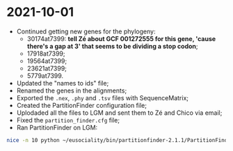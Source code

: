# 2021-10-01


- Continued getting new genes for the phylogeny:
	- 30174at7399: **tell Zé about GCF 001272555 for this gene, 'cause there's a gap at 3' that seems to be dividing a stop codon**;
	- 17918at7399;
	- 19564at7399;
	- 23621at7399;
	- 5779at7399.
- Updated the "names to ids" file;
- Renamed the genes in the alignments;
- Exported the `.nex`, `.phy` and `.tsv` files with SequenceMatrix;
- Created the PartitionFinder configuration file;
- Uplodaded all the files to LGM and sent them to Zé and Chico via email;
- Fixed the `partition_finder.cfg` file;
- Ran PartitionFinder on LGM:
```bash
nice -n 10 python ~/eusociality/bin/partitionfinder-2.1.1/PartitionFinder.py -p 50 partition_finder/
```
